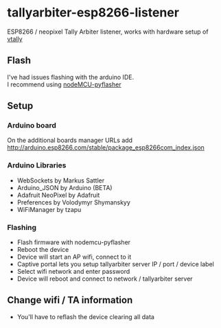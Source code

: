 # tallyarbiter-esp8266-listener
ESP8266 / neopixel Tally Arbiter listener,  works with hardware setup of [vtally](https://wifi-tally.github.io/index.html)

## Flash
I've had issues flashing with the arduino IDE.  
I recommend using [nodeMCU-pyflasher](https://github.com/marcelstoer/nodemcu-pyflasher/releases)

## Setup

### Arduino board
On the additional boards manager URLs add http://arduino.esp8266.com/stable/package_esp8266com_index.json

### Arduino Libraries

- WebSockets by Markus Sattler
- Arduino_JSON by Arduino (BETA)
- Adafruit NeoPixel by Adafruit
- Preferences by Volodymyr Shymanskyy
- WiFiManager by tzapu

### Flashing

- Flash firmware with nodemcu-pyflasher
- Reboot the device
- Device will start an AP wifi, connect to it
- Captive portal lets you setup tallyarbiter server IP / port / device label
- Select wifi network and enter password
- Device will reboot and connect to network / tallyarbiter server

## Change wifi / TA information
- You'll have to reflash the device clearing all data
